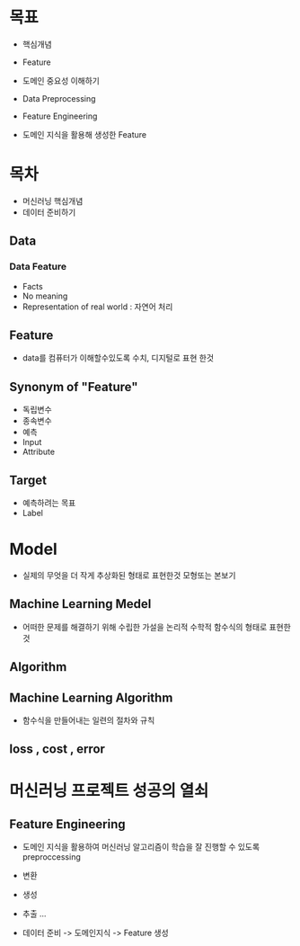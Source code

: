 # 목표
- 핵심개념
- Feature
- 도메인 중요성 이해하기

- Data Preprocessing
- Feature Engineering
- 도메인 지식을 활용해 생성한 Feature

# 목차
- 머신러닝 핵심개념
- 데이터 준비하기

## Data

### Data Feature
- Facts
- No meaning
- Representation of real world : 자연어 처리

## Feature
- data를 컴퓨터가 이해할수있도록 수치, 디지털로 표현 한것 

## Synonym of "Feature"
- 독립변수
- 종속변수
- 예측
- Input
- Attribute

## Target
- 예측하려는 목표
- Label

# Model
- 실제의 무엇을 더 작게 추상화된 형태로 표현한것 모형또는 본보기

## Machine Learning Medel
- 어떠한 문제를 해결하기 위해 수립한 가설을 논리적 수학적 함수식의 형태로 표현한것

## Algorithm

## Machine Learning Algorithm
- 함수식을 만들어내는 일련의 절차와 규칙

## loss , cost , error

# 머신러닝 프로젝트 성공의 열쇠


## Feature Engineering
- 도메인 지식을 활용하여 머신러닝 알고리즘이 학습을 잘 진행할 수 있도록 preproccessing

- 변환
- 생성
- 추출 ...


- 데이터 준비 -> 도메인지식 -> Feature 생성
